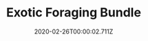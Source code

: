 ---
templateKey: blog-post
featuredpost: false
date: 2020-02-26T00:00:02.711Z
featuredimage: /img/Exotic_Foraging_Bundle.png
title: Exotic Foraging Bundle
description: Craft Room
count: 5 out of 9
reward: Autumns Bounty (5)
tags:
  - Coconut
  - Cactus Fruit
  - Cave Carrot
  - Red Mushroom
  - Purple Mushroom
  - Maple Syrup
  - Oak Resin
  - Pine Tar
  - Morel
  - bundle
  - Craft Room
---